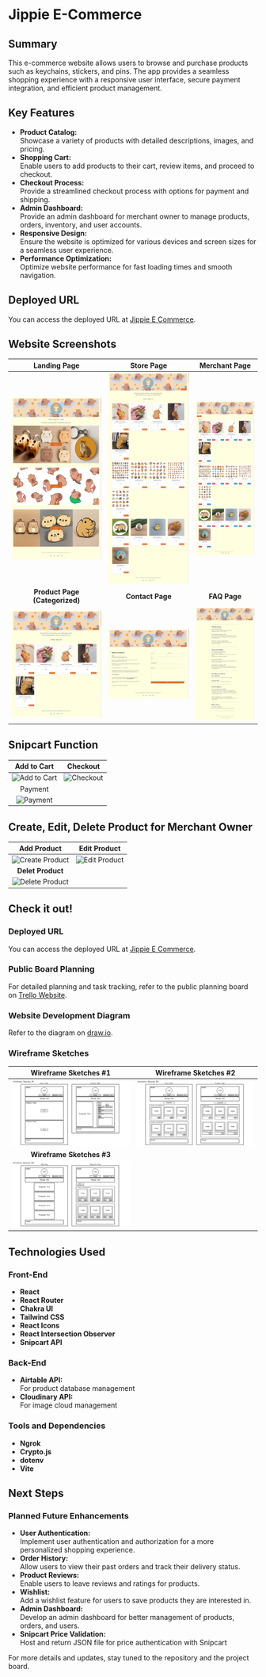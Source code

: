 # Jippie E-Commerce

## Summary

This e-commerce website allows users to browse and purchase products such as keychains, stickers, and pins. The app provides a seamless shopping experience with a responsive user interface, secure payment integration, and efficient product management.

## Key Features

- **Product Catalog:**
  </br>
  Showcase a variety of products with detailed descriptions, images, and pricing.
- **Shopping Cart:**
  </br>
  Enable users to add products to their cart, review items, and proceed to checkout.
- **Checkout Process:**
  </br>
  Provide a streamlined checkout process with options for payment and shipping.
- **Admin Dashboard:**
  </br>
  Provide an admin dashboard for merchant owner to manage products, orders, inventory, and user accounts.
- **Responsive Design:**
  </br>
  Ensure the website is optimized for various devices and screen sizes for a seamless user experience.
- **Performance Optimization:**
  </br>
  Optimize website performance for fast loading times and smooth navigation.

## Deployed URL

You can access the deployed URL at [Jippie E Commerce](https://your-deployed-app-url.com).

## Website Screenshots

|                             **Landing Page**                              |                           **Store Page**                            |                  **Merchant** Page                   |
| :-----------------------------------------------------------------------: | :-----------------------------------------------------------------: | :--------------------------------------------------: |
|            ![Landing Page](./public/media/Landing%20Page.png)             | ![Store Page](<./public/media/Store%20Page%20(All%20Category).png>) | ![Merchant Page](./public/media/Merchant%20Page.png) |
|                      **Product Page (Categorized)**                       |                          **Contact Page**                           |                     **FAQ Page**                     |
| ![Contact Page](<./public/media/Product%20Page%20(Category%20based).png>) |         ![Contact Page](./public/media/Contact%20Page.png)          |      ![FAQ Page](./public/media/FAQ%20Page.png)      |

## Snipcart Function

|                       **Add to Cart**                       |                     **Checkout**                      |
| :---------------------------------------------------------: | :---------------------------------------------------: |
| ![Add to Cart](./public/media/snipcart%20-%20addtocart.gif) | ![Checkout](<./public/media/snipcart - checkout.gif>) |
|                           Payment                           |
|    ![Payment](./public/media/snipcart%20-%20payment.gif)    |

## Create, Edit, Delete Product for Merchant Owner

|                          **Add Product**                           |                        **Edit Product**                        |
| :----------------------------------------------------------------: | :------------------------------------------------------------: |
|  ![Create Product](./public/media/merchant%20-%20addproduct.gif)   | ![Edit Product](./public/media/merchant%20-%20editproduct.gif) |
|                         **Delet Product**                          |
| ![Delete Product](./public/media/merchant%20-%20deleteproduct.gif) |

## Check it out!

### Deployed URL

You can access the deployed URL at [Jippie E Commerce](https://your-deployed-app-url.com).

### Public Board Planning

For detailed planning and task tracking, refer to the public planning board on [Trello Website](https://trello.com/b/V93D5qwa/jippie-e-commercedevelopment).

### Website Development Diagram

Refer to the diagram on [draw.io](https://app.diagrams.net/#G14o7nv5GfQ02vAii20ZsPuZ6JfA4Ikc4C#%7B%22pageId%22%3A%22prtHgNgQTEPvFCAcTncT%22%7D).

### Wireframe Sketches

|                     **Wireframe Sketches #1**                      |                     **Wireframe Sketches #2**                      |
| :----------------------------------------------------------------: | :----------------------------------------------------------------: |
| ![Wireframe Sketch 1](./public/media/Wireframe%20Sketches%201.png) | ![Wireframe Sketch 2](./public/media/Wireframe%20Sketches%202.png) |
|                     **Wireframe Sketches #3**                      |
| ![Wireframe Sketch 3](./public/media/Wireframe%20Sketches%203.png) |

## Technologies Used

### Front-End

- **React**
- **React Router**
- **Chakra UI**
- **Tailwind CSS**
- **React Icons**
- **React Intersection Observer**
- **Snipcart API**

### Back-End

- **Airtable API:**
  </br>
  For product database management
- **Cloudinary API:**
  </br>
  For image cloud management

### Tools and Dependencies

- **Ngrok**
- **Crypto.js**
- **dotenv**
- **Vite**

## Next Steps

### Planned Future Enhancements

- **User Authentication:**
  </br>
  Implement user authentication and authorization for a more personalized shopping experience.
- **Order History:**
  </br>
  Allow users to view their past orders and track their delivery status.
- **Product Reviews:**
  </br>
  Enable users to leave reviews and ratings for products.
- **Wishlist:**
  </br>
  Add a wishlist feature for users to save products they are interested in.
- **Admin Dashboard:**
  </br>
  Develop an admin dashboard for better management of products, orders, and users.
- **Snipcart Price Validation:**
  </br>
  Host and return JSON file for price authentication with Snipcart

For more details and updates, stay tuned to the repository and the project board.
